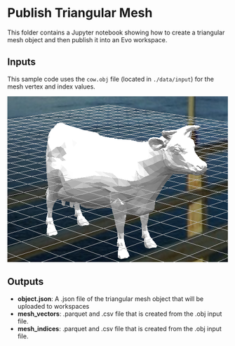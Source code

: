 # Publish Triangular Mesh
This folder contains a Jupyter notebook showing how to create a triangular mesh object and then publish it into an Evo workspace. 

## Inputs
This sample code uses the ```cow.obj``` file (located in ```./data/input```) for the mesh vertex and index values.

![3D model of a cow](./images/cow.png)

## Outputs
- **object.json**: A .json file of the triangular mesh object that will be uploaded to workspaces
- **mesh_vectors**: .parquet and .csv file that is created from the .obj input file.  
- **mesh_indices**: .parquet and .csv file that is created from the .obj input file.
